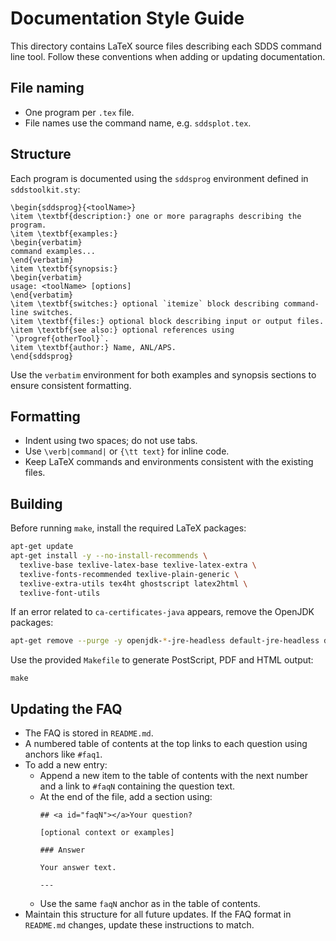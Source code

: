 # Documentation Style Guide

This directory contains LaTeX source files describing each SDDS command line tool. Follow these conventions when adding or updating documentation.

## File naming
- One program per `.tex` file.
- File names use the command name, e.g. `sddsplot.tex`.

## Structure
Each program is documented using the `sddsprog` environment defined in `sddstoolkit.sty`:

```
\begin{sddsprog}{<toolName>}
\item \textbf{description:} one or more paragraphs describing the program.
\item \textbf{examples:}
\begin{verbatim}
command examples...
\end{verbatim}
\item \textbf{synopsis:}
\begin{verbatim}
usage: <toolName> [options]
\end{verbatim}
\item \textbf{switches:} optional `itemize` block describing command-line switches.
\item \textbf{files:} optional block describing input or output files.
\item \textbf{see also:} optional references using `\progref{otherTool}`.
\item \textbf{author:} Name, ANL/APS.
\end{sddsprog}
```

Use the `verbatim` environment for both examples and synopsis sections to ensure consistent formatting.

## Formatting
- Indent using two spaces; do not use tabs.
- Use `\verb|command|` or `{\tt text}` for inline code.
- Keep LaTeX commands and environments consistent with the existing files.

## Building
Before running `make`, install the required LaTeX packages:

```bash
apt-get update
apt-get install -y --no-install-recommends \
  texlive-base texlive-latex-base texlive-latex-extra \
  texlive-fonts-recommended texlive-plain-generic \
  texlive-extra-utils tex4ht ghostscript latex2html \
  texlive-font-utils
```

If an error related to `ca-certificates-java` appears, remove the OpenJDK packages:

```bash
apt-get remove --purge -y openjdk-*-jre-headless default-jre-headless default-jre
```

Use the provided `Makefile` to generate PostScript, PDF and HTML output:

```
make
```

## Updating the FAQ

- The FAQ is stored in `README.md`.
- A numbered table of contents at the top links to each question using anchors like `#faq1`.
- To add a new entry:
  - Append a new item to the table of contents with the next number and a link to `#faqN` containing the question text.
  - At the end of the file, add a section using:
    ```
    ## <a id="faqN"></a>Your question?

    [optional context or examples]

    ### Answer

    Your answer text.

    ---
    ```
  - Use the same `faqN` anchor as in the table of contents.
- Maintain this structure for all future updates. If the FAQ format in `README.md` changes, update these instructions to match.

